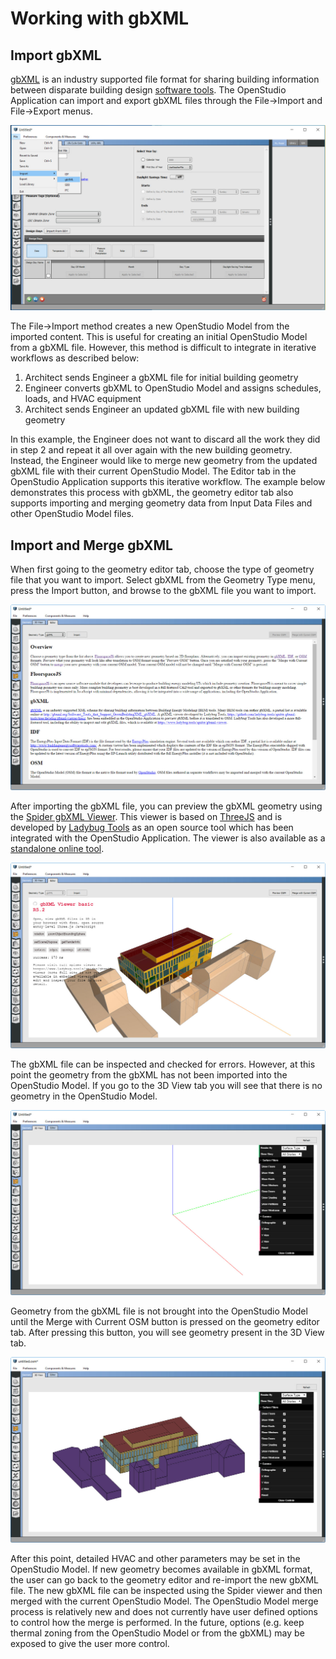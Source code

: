<h1>Working with gbXML</h1>

## Import gbXML

[gbXML](http://www.gbxml.org/) is an industry supported file format for sharing building information between disparate building design [software tools](http://www.gbxml.org/Software_Tools_that_Support_GreenBuildingXML_gbXML).  The OpenStudio Application can import and export gbXML files through the File->Import and File->Export menus.

[![gbXML File Import](../img/gbxmlimport/file_import.jpg)](../img/gbxmlimport/file_import.jpg)

The File->Import method creates a new OpenStudio Model from the imported content.  This is useful for creating an initial OpenStudio Model from a gbXML file.  However, this method is difficult to integrate in iterative workflows as described below:

1. Architect sends Engineer a gbXML file for initial building geometry
2. Engineer converts gbXML to OpenStudio Model and assigns schedules, loads, and HVAC equipment
3. Architect sends Engineer an updated gbXML file with new building geometry

In this example, the Engineer does not want to discard all the work they did in step 2 and repeat it all over again with the new building geometry.  Instead, the Engineer would like to merge new geometry from the updated gbXML file with their current OpenStudio Model.  The  Editor tab in the OpenStudio Application supports this iterative workflow.  The example below demonstrates this process with gbXML, the geometry editor tab also supports importing and merging geometry data from Input Data Files and other OpenStudio Model files.

## Import and Merge gbXML

When first going to the geometry editor tab, choose the type of geometry file that you want to import.  Select gbXML from the Geometry Type menu, press the Import button, and browse to the gbXML file you want to import.

[![Geometry Editor](../img/gbxmlimport/geometry_editor.jpg)](../img/gbxmlimport/geometry_editor.jpg)

After importing the gbXML file, you can preview the gbXML geometry using the [Spider gbXML Viewer](https://ladybug.tools/spider-gbxml-tools).  This viewer is based on [ThreeJS](https://threejs.org/) and is developed by [Ladybug Tools](https://www.ladybug.tools/) as an open source tool which has been integrated with the OpenStudio Application.  The viewer is also available as a [standalone online tool](https://www.ladybug.tools/spider-gbxml-tools/gbxml-viewer-basic/  ).

[![Imported gbXML](../img/gbxmlimport/imported_gbxml.jpg)](../img/gbxmlimport/imported_gbxml.jpg)

The gbXML file can be inspected and checked for errors.  However, at this point the geometry from the gbXML has not been imported into the OpenStudio Model.  If you go to the 3D View tab you will see that there is no geometry in the OpenStudio Model.

[![Unmerged Model](../img/gbxmlimport/unmerged_model.jpg)](../img/gbxmlimport/unmerged_model.jpg)

Geometry from the gbXML file is not brought into the OpenStudio Model until the Merge with Current OSM button is pressed on the geometry editor tab.  After pressing this button, you will see geometry present in the 3D View tab.

[![Merged Model](../img/gbxmlimport/merged_model.jpg)](../img/gbxmlimport/merged_model.jpg)

After this point, detailed HVAC and other parameters may be set in the OpenStudio Model.  If new geometry becomes available in gbXML format, the user can go back to the geometry editor and re-import the new gbXML file.  The new gbXML file can be inspected using the Spider viewer and then merged with the current OpenStudio Model.  The OpenStudio Model merge process is relatively new and does not currently have user defined options to control how the merge is performed.  In the future, options (e.g. keep thermal zoning from the OpenStudio Model or from the gbXML) may be exposed to give the user more control.

